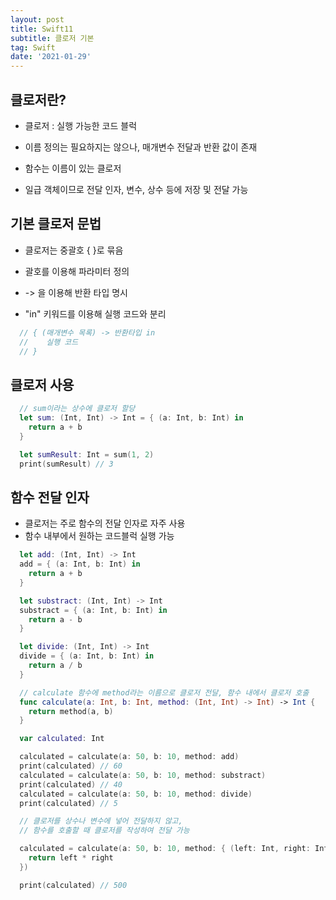 ```yaml
---
layout: post
title: Swift11
subtitle: 클로저 기본
tag: Swift
date: '2021-01-29'
---
```


## 클로저란?

* 클로저 : 실행 가능한 코드 블럭

* 이름 정의는 필요하지는 않으나, 매개변수 전달과 반환 값이 존재

* 함수는 이름이 있는 클로저

* 일급 객체이므로 전달 인자, 변수, 상수 등에 저장 및 전달 가능


## 기본 클로저 문법

* 클로저는 중괄호 { }로 묶음

* 괄호를 이용해 파라미터 정의

* -> 을 이용해 반환 타입 명시

* "in" 키워드를 이용해 실행 코드와 분리

~~~Swift
  // { (매개변수 목록) -> 반환타입 in
  //    실행 코드
  // }
~~~


## 클로저 사용
~~~Swift
  // sum이라는 상수에 클로저 할당
  let sum: (Int, Int) -> Int = { (a: Int, b: Int) in
    return a + b
  }

  let sumResult: Int = sum(1, 2)
  print(sumResult) // 3
~~~


## 함수 전달 인자

* 클로저는 주로 함수의 전달 인자로 자주 사용
* 함수 내부에서 원하는 코드블럭 실행 가능
~~~Swift
  let add: (Int, Int) -> Int
  add = { (a: Int, b: Int) in
    return a + b
  }

  let substract: (Int, Int) -> Int
  substract = { (a: Int, b: Int) in
    return a - b
  }

  let divide: (Int, Int) -> Int
  divide = { (a: Int, b: Int) in
    return a / b
  }

  // calculate 함수에 method라는 이름으로 클로저 전달, 함수 내에서 클로저 호출
  func calculate(a: Int, b: Int, method: (Int, Int) -> Int) -> Int {
    return method(a, b)
  }

  var calculated: Int

  calculated = calculate(a: 50, b: 10, method: add)
  print(calculated) // 60
  calculated = calculate(a: 50, b: 10, method: substract)
  print(calculated) // 40
  calculated = calculate(a: 50, b: 10, method: divide)
  print(calculated) // 5

  // 클로저를 상수나 변수에 넣어 전달하지 않고,
  // 함수를 호출할 때 클로저를 작성하여 전달 가능

  calculated = calculate(a: 50, b: 10, method: { (left: Int, right: Int) -> Int in
    return left * right
  })

  print(calculated) // 500
~~~
